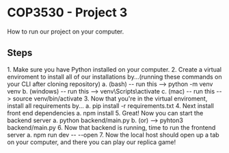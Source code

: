<H1> COP3530 - Project 3 </h1>
How to run our project on your computer. 
<h2> Steps </h2>
1. Make sure you have Python installed on your computer. 
2. Create a virtual enviroment to install all of our installations by...(running these commands on your CLI after cloning repository)
	a. (bash) -- run this --> python -m venv venv
 	b. (windows) -- run this --> venv\Scripts\activate
  	c. (mac) -- run this --> source venv/bin/activate
3. Now that you're in the virtual enviroment, install all requirements by...
	a. pip install -r requirements.txt
4. Next install front end dependencies
	a. npm install
5. Great! Now you can start the backend server
	a. python backend/main.py
 	b. (or) --> pyhton3 backend/main.py
6. Now that backend is running, time to run the frontend server
	a. npm run dev -- --open
7. Now the local host should open up a tab on your computer, and there you can play our replica game!


